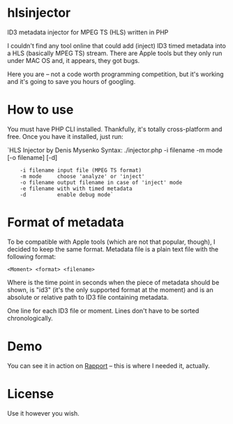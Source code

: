 # hlsinjector
ID3 metadata injector for MPEG TS (HLS) written in PHP

I couldn't find any tool online that could add (inject) ID3 timed metadata into a HLS (basically MPEG TS) stream.
There are Apple tools but they only run under MAC OS and, it appears, they got bugs.

Here you are – not a code worth programming competition, but it's working and it's going to save you hours of googling.

# How to use
You must have PHP CLI installed. Thankfully, it's totally cross-platform and free. Once you have it installed, just run:

`HLS Injector by Denis Mysenko
Syntax: ./injector.php -i filename -m mode [-o filename] [-d]

		-i filename	input file (MPEG TS format)
		-m mode		choose 'analyze' or 'inject'
		-o filename	output filename in case of 'inject' mode
        -e filename with with timed metadata
		-d		    enable debug mode`

# Format of metadata

To be compatible with Apple tools (which are not that popular, though), I decided to keep the same format. Metadata file is
a plain text file with the following format:

`<Moment> <format> <filename>`

Where <moment> is the time point in seconds when the piece of metadata should be shown, <format> is "id3" (it's the only
supported format at the moment) and <filename> is an absolute or relative path to ID3 file containing metadata.

One line for each ID3 file or moment. Lines don't have to be sorted chronologically.

# Demo

You can see it in action on [Rapport](https://www.rapport.fm/en/video) – this is where I needed it, actually.

# License

Use it however you wish.